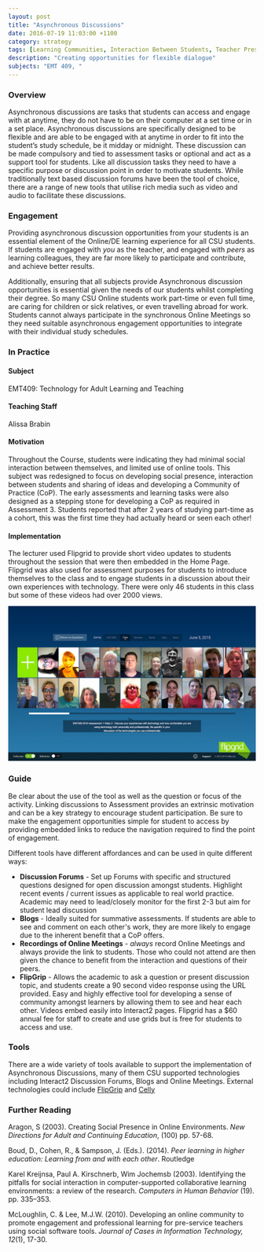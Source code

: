 ```yaml
---
layout: post
title: "Asynchronous Discussions"
date: 2016-07-19 11:03:00 +1100
category: strategy
tags: [Learning Communities, Interaction Between Students, Teacher Presence,]
description: "Creating opportunities for flexible dialogue"
subjects: "EMT 409, "
---
```


### Overview

Asynchronous discussions are tasks that students can access and engage with at anytime, they do not have to be on their computer at a set time or in a set place. Asynchronous discussions are specifically designed to be flexible and are able to be engaged with at anytime in order to fit into the student’s study schedule, be it midday or midnight. These discussion can be made compulsory and tied to assessment tasks or optional and act as a support tool for students. Like all discussion tasks they need to have a specific purpose or discussion point in order to motivate students. While traditionally text based discussion forums have been the tool of choice,  there are a range of new tools that utilise rich media such as video and audio to facilitate these discussions.

### Engagement

Providing asynchronous discussion opportunities from your students is an essential element of the Online/DE learning experience for all CSU students. If students are engaged with *you* as the teacher, and engaged with *peers* as learning colleagues, they are far more likely to participate and contribute, and achieve better results.

Additionally, ensuring that all subjects provide Asynchronous discussion opportunities is essential given the needs of our students whilst completing their degree. So many CSU Online students work part-time or even full time, are caring for children or sick relatives, or even travelling abroad for work. Students cannot always participate in the synchronous Online Meetings so they need suitable asynchronous engagement opportunities to integrate with their individual study schedules.

### In Practice

#### Subject  

EMT409: Technology for Adult Learning and Teaching

#### Teaching Staff

Alissa Brabin

#### Motivation

Throughout the Course, students were indicating they had minimal social interaction between themselves, and limited use of online tools. This subject was redesigned to focus on developing social presence, interaction between students and sharing of ideas and developing a Community of Practice (CoP). The early assessments and learning tasks were also designed as a stepping stone for developing a CoP as required in Assessment 3. Students reported that after 2 years of studying part-time as a cohort, this was the first time they had actually heard or seen each other!

#### Implementation

The lecturer used Flipgrid to provide short video updates to students throughout the session that were then embedded in the Home Page. Flipgrid was also used for assessment purposes for students to introduce themselves to the class and to engage students in a discussion about their own experiences with technology. There were only 46 students in this class but some of these videos had over 2000 views.

<div class="image-container">
<img src="../images/practices/Asynchronous-Discussions-EMT409.jpg" alt="Flipgrid Screenshot">
</div>

### Guide

Be clear about the use of the tool as well as the question or focus of the activity. Linking discussions to Assessment provides an extrinsic motivation and can be a key strategy to encourage student participation. Be sure to make the engagement opportunities simple for student to access by providing embedded links to reduce the navigation required to find the point of engagement.

Different tools have different affordances and can be used in quite different ways:

- **Discussion Forums** - Set up Forums with specific and structured questions designed for open discussion amongst students. Highlight recent events / current issues as applicable to real world practice. Academic may need to lead/closely monitor for the first 2-3 but aim for student lead discussion
- **Blogs** - Ideally suited for summative assessments. If students are able to see and comment on each other's work, they are more likely to engage due to the inherent benefit that a CoP offers.
- **Recordings of Online Meetings** - *always* record Online Meetings and always provide the link to students. Those who could not attend are then given the chance to benefit from the interaction and questions of their peers.
- **FlipGrip** - Allows the academic to ask a question or present discussion topic, and students create a 90 second video response using the URL provided. Easy and highly effective tool for developing a sense of community amongst learners by allowing them to see and hear each other. Videos embed easily into Interact2 pages. Flipgrid has a $60 annual fee for staff to create and use grids but is free for students to access and use. 

### Tools

There are a wide variety of tools available to support the implementation of Asynchronous Discussions, many of them CSU supported technologies including Interact2 Discussion Forums, Blogs and Online Meetings. External technologies could include [FlipGrip](http://www.flipgrid.com) and [Celly](https://cel.ly/)


### Further Reading

<div class="apa-ref" markdown="1">

Aragon, S (2003). Creating Social Presence in Online Environments. *New Directions for Adult and Continuing Education*, (100) pp. 57-68.

Boud, D., Cohen, R., & Sampson, J. (Eds.). (2014). *Peer learning in higher education: Learning from and with each other*. Routledge

Karel Kreijnsa, Paul A. Kirschnerb, Wim Jochemsb (2003). Identifying the pitfalls for social interaction in computer-supported collaborative learning environments: a review of the research. *Computers in Human Behavior* (19). pp. 335–353.

McLoughlin, C. & Lee, M.J.W. (2010). Developing an online community to promote engagement and professional learning for pre-service teachers using social software tools. *Journal of Cases in Information Technology, 12*(1), 17-30.

</div>

